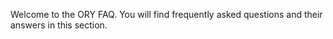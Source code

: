 Welcome to the ORY FAQ. You will find frequently asked questions and their answers in this section.
